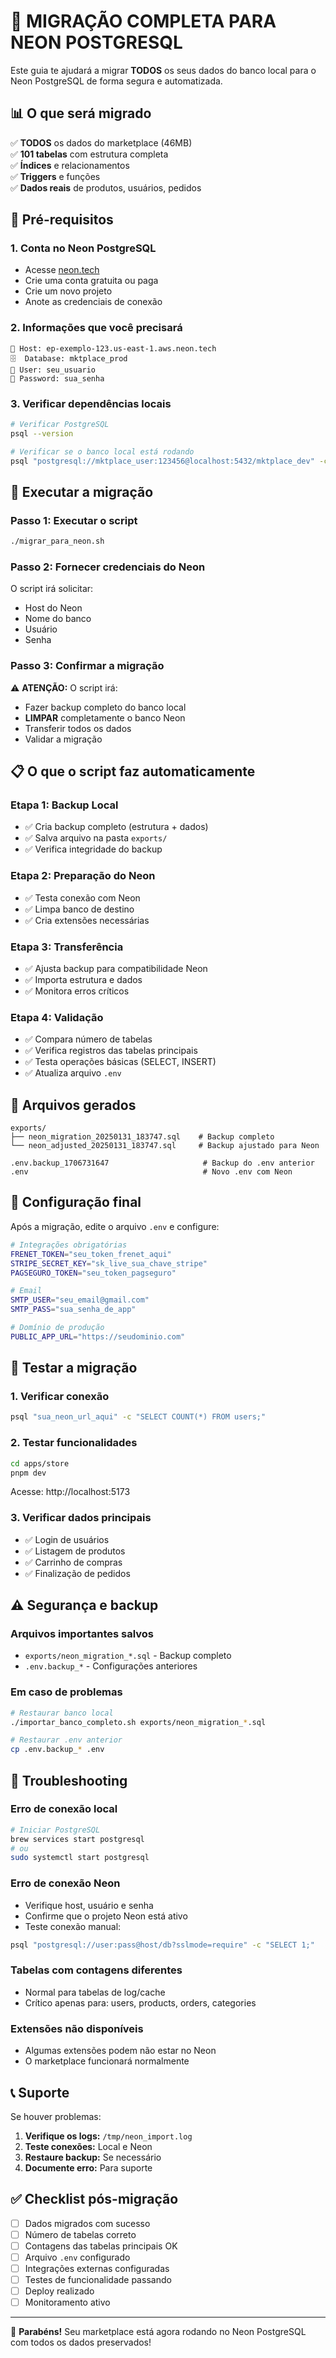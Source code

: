 # 🚀 MIGRAÇÃO COMPLETA PARA NEON POSTGRESQL

Este guia te ajudará a migrar **TODOS** os seus dados do banco local para o Neon PostgreSQL de forma segura e automatizada.

## 📊 O que será migrado

✅ **TODOS** os dados do marketplace (46MB)  
✅ **101 tabelas** com estrutura completa  
✅ **Índices** e relacionamentos  
✅ **Triggers** e funções  
✅ **Dados reais** de produtos, usuários, pedidos  

## 🔧 Pré-requisitos

### 1. Conta no Neon PostgreSQL
- Acesse [neon.tech](https://neon.tech)
- Crie uma conta gratuita ou paga
- Crie um novo projeto
- Anote as credenciais de conexão

### 2. Informações que você precisará

```
📍 Host: ep-exemplo-123.us-east-1.aws.neon.tech
🗄️  Database: mktplace_prod
👤 User: seu_usuario
🔑 Password: sua_senha
```

### 3. Verificar dependências locais

```bash
# Verificar PostgreSQL
psql --version

# Verificar se o banco local está rodando
psql "postgresql://mktplace_user:123456@localhost:5432/mktplace_dev" -c "SELECT 1;"
```

## 🚀 Executar a migração

### Passo 1: Executar o script

```bash
./migrar_para_neon.sh
```

### Passo 2: Fornecer credenciais do Neon

O script irá solicitar:
- Host do Neon
- Nome do banco
- Usuário
- Senha

### Passo 3: Confirmar a migração

⚠️ **ATENÇÃO:** O script irá:
- Fazer backup completo do banco local
- **LIMPAR** completamente o banco Neon
- Transferir todos os dados
- Validar a migração

## 📋 O que o script faz automaticamente

### Etapa 1: Backup Local
- ✅ Cria backup completo (estrutura + dados)
- ✅ Salva arquivo na pasta `exports/`
- ✅ Verifica integridade do backup

### Etapa 2: Preparação do Neon
- ✅ Testa conexão com Neon
- ✅ Limpa banco de destino
- ✅ Cria extensões necessárias

### Etapa 3: Transferência
- ✅ Ajusta backup para compatibilidade Neon
- ✅ Importa estrutura e dados
- ✅ Monitora erros críticos

### Etapa 4: Validação
- ✅ Compara número de tabelas
- ✅ Verifica registros das tabelas principais
- ✅ Testa operações básicas (SELECT, INSERT)
- ✅ Atualiza arquivo `.env`

## 📁 Arquivos gerados

```
exports/
├── neon_migration_20250131_183747.sql    # Backup completo
└── neon_adjusted_20250131_183747.sql     # Backup ajustado para Neon

.env.backup_1706731647                     # Backup do .env anterior
.env                                       # Novo .env com Neon
```

## 🔗 Configuração final

Após a migração, edite o arquivo `.env` e configure:

```bash
# Integrações obrigatórias
FRENET_TOKEN="seu_token_frenet_aqui"
STRIPE_SECRET_KEY="sk_live_sua_chave_stripe"
PAGSEGURO_TOKEN="seu_token_pagseguro"

# Email
SMTP_USER="seu_email@gmail.com"
SMTP_PASS="sua_senha_de_app"

# Domínio de produção
PUBLIC_APP_URL="https://seudominio.com"
```

## 🧪 Testar a migração

### 1. Verificar conexão
```bash
psql "sua_neon_url_aqui" -c "SELECT COUNT(*) FROM users;"
```

### 2. Testar funcionalidades
```bash
cd apps/store
pnpm dev
```

Acesse: http://localhost:5173

### 3. Verificar dados principais
- ✅ Login de usuários
- ✅ Listagem de produtos
- ✅ Carrinho de compras
- ✅ Finalização de pedidos

## ⚠️ Segurança e backup

### Arquivos importantes salvos
- `exports/neon_migration_*.sql` - Backup completo
- `.env.backup_*` - Configurações anteriores

### Em caso de problemas
```bash
# Restaurar banco local
./importar_banco_completo.sh exports/neon_migration_*.sql

# Restaurar .env anterior
cp .env.backup_* .env
```

## 🔧 Troubleshooting

### Erro de conexão local
```bash
# Iniciar PostgreSQL
brew services start postgresql
# ou
sudo systemctl start postgresql
```

### Erro de conexão Neon
- Verifique host, usuário e senha
- Confirme que o projeto Neon está ativo
- Teste conexão manual:
```bash
psql "postgresql://user:pass@host/db?sslmode=require" -c "SELECT 1;"
```

### Tabelas com contagens diferentes
- Normal para tabelas de log/cache
- Crítico apenas para: users, products, orders, categories

### Extensões não disponíveis
- Algumas extensões podem não estar no Neon
- O marketplace funcionará normalmente

## 📞 Suporte

Se houver problemas:

1. **Verifique os logs:** `/tmp/neon_import.log`
2. **Teste conexões:** Local e Neon
3. **Restaure backup:** Se necessário
4. **Documente erro:** Para suporte

## ✅ Checklist pós-migração

- [ ] Dados migrados com sucesso
- [ ] Número de tabelas correto
- [ ] Contagens das tabelas principais OK
- [ ] Arquivo `.env` configurado
- [ ] Integrações externas configuradas
- [ ] Testes de funcionalidade passando
- [ ] Deploy realizado
- [ ] Monitoramento ativo

---

🎉 **Parabéns!** Seu marketplace está agora rodando no Neon PostgreSQL com todos os dados preservados! 